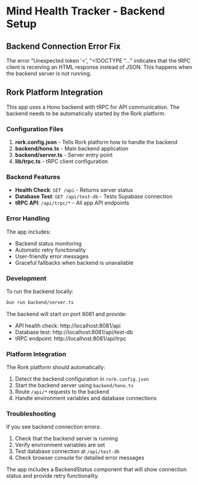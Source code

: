 # Mind Health Tracker - Backend Setup

## Backend Connection Error Fix

The error "Unexpected token '<', "<!DOCTYPE "..." indicates that the tRPC client is receiving an HTML response instead of JSON. This happens when the backend server is not running.

## Rork Platform Integration

This app uses a Hono backend with tRPC for API communication. The backend needs to be automatically started by the Rork platform.

### Configuration Files

1. **rork.config.json** - Tells Rork platform how to handle the backend
2. **backend/hono.ts** - Main backend application
3. **backend/server.ts** - Server entry point
4. **lib/trpc.ts** - tRPC client configuration

### Backend Features

- **Health Check**: `GET /api` - Returns server status
- **Database Test**: `GET /api/test-db` - Tests Supabase connection
- **tRPC API**: `/api/trpc/*` - All app API endpoints

### Error Handling

The app includes:
- Backend status monitoring
- Automatic retry functionality  
- User-friendly error messages
- Graceful fallbacks when backend is unavailable

### Development

To run the backend locally:
```bash
bun run backend/server.ts
```

The backend will start on port 8081 and provide:
- API health check: http://localhost:8081/api
- Database test: http://localhost:8081/api/test-db
- tRPC endpoint: http://localhost:8081/api/trpc

### Platform Integration

The Rork platform should automatically:
1. Detect the backend configuration in `rork.config.json`
2. Start the backend server using `backend/hono.ts`
3. Route `/api/*` requests to the backend
4. Handle environment variables and database connections

### Troubleshooting

If you see backend connection errors:
1. Check that the backend server is running
2. Verify environment variables are set
3. Test database connection at `/api/test-db`
4. Check browser console for detailed error messages

The app includes a BackendStatus component that will show connection status and provide retry functionality.